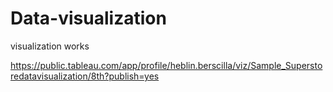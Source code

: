 # Data-visualization
visualization works

https://public.tableau.com/app/profile/heblin.berscilla/viz/Sample_Superstoredatavisualization/8th?publish=yes
